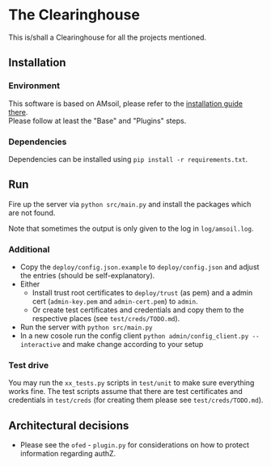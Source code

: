# The Clearinghouse

This is/shall a Clearinghouse for all the projects mentioned.

## Installation

### Environment

This software is based on AMsoil, please refer to the [installation guide there](https://github.com/fp7-ofelia/amsoil/wiki/Installation).  
Please follow at least the "Base" and "Plugins" steps.

### Dependencies

Dependencies can be installed using `pip install -r requirements.txt`. 

## Run

Fire up the server via `python src/main.py` and install the packages which are not found.

Note that sometimes the output is only given to the log in `log/amsoil.log`.

### Additional

* Copy the `deploy/config.json.example` to `deploy/config.json` and adjust the entries (should be self-explanatory).
* Either
  * Install trust root certificates to `deploy/trust` (as pem) and a admin cert (`admin-key.pem` and `admin-cert.pem`) to `admin`.
  * Or create test certificates and credentials and copy them to the respective places (see `test/creds/TODO.md`).
* Run the server with `python src/main.py`
* In a new cosole run the config client `python admin/config_client.py --interactive` and make change according to your setup

### Test drive

You may run the `xx_tests.py` scripts in `test/unit` to make sure everything works fine.
The test scripts assume that there are test certificates and credentials in `test/creds` (for creating them please see `test/creds/TODO.md`).

## Architectural decisions

* Please see the `ofed` - `plugin.py` for considerations on how to protect information regarding authZ.
